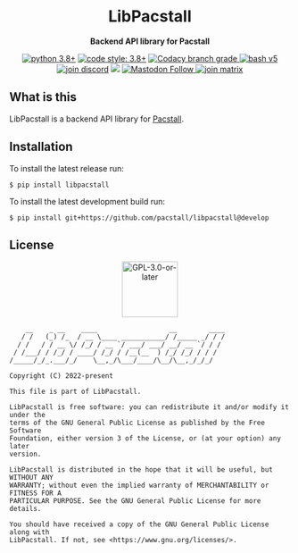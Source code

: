 <h1 align="center">LibPacstall</h1>
<p align="center"><b>Backend API library for Pacstall</b></p>

<p align="center">
    <!-- Programming info -->
    <a href="https://www.python.org/"><img alt="python 3.8+" src="https://img.shields.io/badge/python-3.8%2B-306998?logo=python&logoColor=white&style=for-the-badge" /></a>
    <a href="https://github.com/psf/black"><img alt="code style: 3.8+" src="https://img.shields.io/badge/code%20style-black-black?style=for-the-badge" /></a>
    <a href="https://www.codacy.com/gh/pacstall/libpacstall/dashboard?utm_source=github.com&amp;utm_medium=referral&amp;utm_content=pacstall/libpacstall&amp;utm_campaign=Badge_Grade">
        <img alt="Codacy branch grade" src="https://img.shields.io/codacy/grade/e2155a8b2f0e4804b9c6a4b1441c3b3a?label=code%20quality&logo=codacy&logoColor=white&style=for-the-badge" />
    </a>
    <a href="https://www.gnu.org/software/bash"><img alt="bash v5" src="https://img.shields.io/badge/bash-v5-chateauGreen?logo=gnubash&logoColor=white&style=for-the-badge" /></a>
    <br />
    <!-- Social -->
    <a href="https://discord.gg/yzrjXJV6K8"><img alt="join discord" src="https://img.shields.io/discord/839818021207801878?color=5865F2&label=Discord&logo=discord&logoColor=FFFFFF&style=for-the-badge" /></a>
    <a href="https://reddit.com/r/pacstall"><img src="https://img.shields.io/reddit/subreddit-subscribers/pacstall?label=Reddit&color=FF4301&style=for-the-badge&logo=reddit&logoColor=FFFFFF" loading="lazy" /></a>
    <a href="https://social.linux.pizza/web/@pacstall">
        <img alt="Mastodon Follow" src="https://img.shields.io/mastodon/follow/107278715447740005?color=3088d4&domain=https%3A%2F%2Fsocial.linux.pizza&label=Mastodon&logo=mastodon&logoColor=white&style=for-the-badge" loading="lazy" />
    </a>
    <a href="https://matrix.to/#/#pacstall:matrix.org"><img alt="join matrix" src="https://img.shields.io/matrix/pacstall:matrix.org?color=888888&label=Matrix&logo=Matrix&style=for-the-badge" /></a>
    <br />
</p>

## What is this

LibPacstall is a backend API library for
[Pacstall](https://github.com/pacstall/pacstall).

## Installation

To install the latest release run:

```console
$ pip install libpacstall
```

To install the latest development build run:

```console
$ pip install git+https://github.com/pacstall/libpacstall@develop
```

## License

<p align="center"><img alt="GPL-3.0-or-later" height="100" src="https://www.gnu.org/graphics/gplv3-or-later.svg" /></p>

```monospace
    __    _ __    ____                  __        ____
   / /   (_) /_  / __ \____ ___________/ /_____ _/ / /
  / /   / / __ \/ /_/ / __ `/ ___/ ___/ __/ __ `/ / / 
 / /___/ / /_/ / ____/ /_/ / /__(__  ) /_/ /_/ / / /  
/_____/_/_.___/_/    \__,_/\___/____/\__/\__,_/_/_/   
                                                      
Copyright (C) 2022-present

This file is part of LibPacstall.

LibPacstall is free software: you can redistribute it and/or modify it under the
terms of the GNU General Public License as published by the Free Software
Foundation, either version 3 of the License, or (at your option) any later
version.

LibPacstall is distributed in the hope that it will be useful, but WITHOUT ANY
WARRANTY; without even the implied warranty of MERCHANTABILITY or FITNESS FOR A
PARTICULAR PURPOSE. See the GNU General Public License for more details.

You should have received a copy of the GNU General Public License along with
LibPacstall. If not, see <https://www.gnu.org/licenses/>.
```
